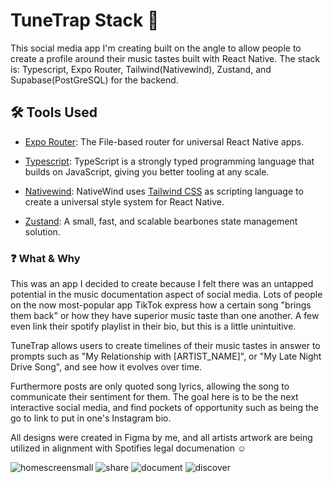 # TuneTrap Stack 🚀

This social media app I'm creating built on the angle to allow people to create a profile around their music tastes built with React Native. The stack is: Typescript, Expo Router, Tailwind(Nativewind), Zustand, and Supabase(PostGreSQL) for the backend.

## 🛠️ Tools Used

- [Expo Router](https://github.com/expo/router): The File-based router for universal React Native apps.

- [Typescript](https://www.typescriptlang.org/): TypeScript is a strongly typed programming language that builds on JavaScript, giving you better tooling at any scale.

- [Nativewind](https://www.nativewind.dev/): NativeWind uses [Tailwind CSS](https://tailwindcss.com/) as scripting language to create a universal style system for React Native.

- [Zustand](https://docs.pmnd.rs/zustand/getting-started/introduction): A small, fast, and scalable bearbones state management solution.

### ❓ What & Why

This was an app I decided to create because I felt there was an untapped potential in the music documentation aspect of social media. Lots of people on the now most-popular app TikTok express how a certain song "brings them back" or how they have superior music taste than one another. A few even link their spotify playlist in their bio, but this is a little unintuitive.

TuneTrap allows users to create timelines of their music tastes in answer to prompts such as "My Relationship with [ARTIST_NAME]", or "My Late Night Drive Song", and see how it evolves over time.

Furthermore posts are only quoted song lyrics, allowing the song to communicate their sentiment for them. The goal here is to be the next interactive social media, and find pockets of opportunity such as being the go to link to put in one's Instagram bio.

All designs were created in Figma by me, and all artists artwork are being utilized in alignment with Spotifies legal documenation ☺️

![homescreensmall](https://github.com/mikesteroonie/tunetrap/assets/86593468/ebba370e-4a84-4f7c-8ec7-1a56c225a850)
![share](https://github.com/mikesteroonie/tunetrap/assets/86593468/49ba97bd-372f-4072-81c2-37ca0c4807d0)
![document](https://github.com/mikesteroonie/tunetrap/assets/86593468/de99f6be-29b0-4722-ba7e-dae6518d63e2)
![discover](https://github.com/mikesteroonie/tunetrap/assets/86593468/2a74f193-0ef1-41a5-bf6f-f9a3b6dc6036)

